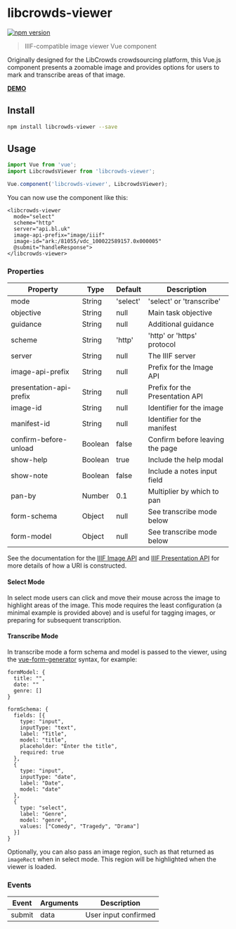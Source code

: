 # libcrowds-viewer

[![npm version](https://badge.fury.io/js/libcrowds-viewer.svg)](https://badge.fury.io/js/libcrowds-viewer)

> IIIF-compatible image viewer Vue component

Originally designed for the LibCrowds crowdsourcing platform, this Vue.js
component presents a zoomable image and provides options for users to mark
and transcribe areas of that image.

[**DEMO**](https://libcrowds.github.io/libcrowds-viewer/)

## Install

```bash
npm install libcrowds-viewer --save
```

## Usage

```js
import Vue from 'vue';
import LibcrowdsViewer from 'libcrowds-viewer';

Vue.component('libcrowds-viewer', LibcrowdsViewer);
```

You can now use the component like this:

```vue
<libcrowds-viewer
  mode="select"
  scheme="http"
  server="api.bl.uk"
  image-api-prefix="image/iiif"
  image-id="ark:/81055/vdc_100022589157.0x000005"
  @submit="handleResponse">
</libcrowds-viewer>
```

### Properties

| Property                | Type          | Default              | Description                     |
|-------------------------|---------------|----------------------|---------------------------------|
| mode                    | String        | 'select'             | 'select' or 'transcribe'        |
| objective               | String        | null                 | Main task objective             |
| guidance                | String        | null                 | Additional guidance             |
| scheme                  | String        | 'http'               | 'http' or 'https' protocol      |
| server                  | String        | null                 | The IIIF server                 |
| image-api-prefix        | String        | null                 | Prefix for the Image API        |
| presentation-api-prefix | String        | null                 | Prefix for the Presentation API |
| image-id                | String        | null                 | Identifier for the image        |
| manifest-id             | String        | null                 | Identifier for the manifest     |
| confirm-before-unload   | Boolean       | false                | Confirm before leaving the page |
| show-help               | Boolean       | true                 | Include the help modal          |
| show-note               | Boolean       | false                | Include a notes input field     |
| pan-by                  | Number        | 0.1                  | Multiplier by which to pan      |
| form-schema             | Object        | null                 | See transcribe mode below       |
| form-model              | Object        | null                 | See transcribe mode below       |

See the documentation for the [IIIF Image API](http://iiif.io/api/image/2.1)
and [IIIF Presentation API](http://iiif.io/api/presentation/2.1/) for
more details of how a URI is constructed.

#### Select Mode

In select mode users can click and move their mouse across the image to highlight
areas of the image. This mode requires the least configuration (a minimal example
is provided above) and is useful for tagging images, or preparing for subsequent
transcription.


#### Transcribe Mode

In transcribe mode a form schema and model is passed to the viewer, using the
[vue-form-generator](https://github.com/icebob/vue-form-generator) syntax, for
example:

```vue
formModel: {             
  title: "",
  date: ""
  genre: []
}

formSchema: {
  fields: [{
    type: "input",
    inputType: "text",
    label: "Title",
    model: "title",
    placeholder: "Enter the title",
    required: true
  },
  {
    type: "input",
    inputType: "date",
    label: "Date",
    model: "date"
  },
  {
    type: "select",
    label: "Genre",
    model: "genre",
    values: ["Comedy", "Tragedy", "Drama"]
  }]
}
```

Optionally, you can also pass an image region, such as that returned as
`imageRect` when in select mode. This region will be highlighted when the
viewer is loaded.


### Events

| Event         | Arguments     | Description          |
|---------------|---------------|----------------------|
| submit        | data          | User input confirmed |
